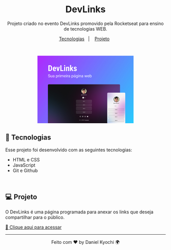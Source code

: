 <h1 align="center"> DevLinks</h1>

<p align="center">
Projeto criado no evento DevLinks promovido pela Rocketseat para ensino de tecnologias WEB.
</p>

<p align="center">
  <a href="#-tecnologias">Tecnologias</a>&nbsp;&nbsp;&nbsp;|&nbsp;&nbsp;&nbsp;
  <a href="#-projeto">Projeto</a>&nbsp;&nbsp;
</p>
<br>

<p align="center">
  <img alt="dev-links" src=".github/Capa.jpg" width="60%">
</p>

## 🚀 Tecnologias

Esse projeto foi desenvolvido com as seguintes tecnologias:

- HTML e CSS
- JavaScript
- Git e Github
<br>

## 💻 Projeto

O DevLinks é uma página programada para anexar os links que deseja compartilhar para o público.

[🔗 Clique aqui para acessar](https://dev-links-lovat.vercel.app/)

---

<p align="center">Feito com ♥ by Daniel Kyochi 🌍</p>
